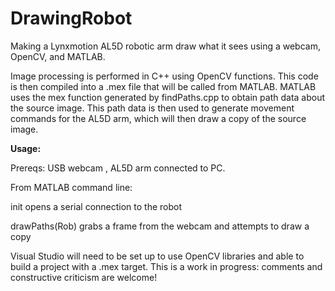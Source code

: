 # DrawingRobot
Making a Lynxmotion AL5D robotic arm draw what it sees using a webcam, OpenCV, and MATLAB.

Image processing is performed in C++ using OpenCV functions. This code is then compiled into a .mex file that will be called from MATLAB.
MATLAB uses the mex function generated by findPaths.cpp to obtain path data about the source image. This path data is then used to
generate movement commands for the AL5D arm, which will then draw a copy of the source image. 

<b>Usage:</b>

Prereqs: USB webcam , AL5D arm connected to PC. 

From MATLAB command line:
  
  init             opens a serial connection to the robot
  
  drawPaths(Rob)   grabs a frame from the webcam and attempts to draw a copy
  

Visual Studio will need to be set up to use OpenCV libraries and able to build a project with a .mex target. This is a work in progress: comments and constructive criticism are welcome!
